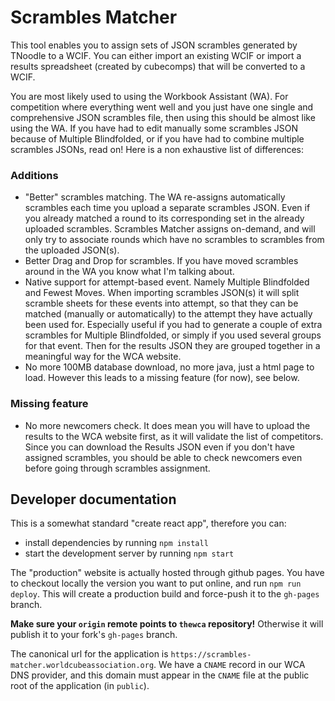 # Scrambles Matcher

This tool enables you to assign sets of JSON scrambles generated by TNoodle to a WCIF. You can either import an existing WCIF or import a results spreadsheet (created by cubecomps) that will be converted to a WCIF.

You are most likely used to using the Workbook Assistant (WA). For competition where everything went well and you just have one single and comprehensive JSON scrambles file, then using this should be almost like using the WA.
If you have had to edit manually some scrambles JSON because of Multiple Blindfolded, or if you have had to combine multiple scrambles JSONs, read on! Here is a non exhaustive list of differences:

### Additions


  - "Better" scrambles matching.
The WA re-assigns automatically scrambles each time you upload a separate scrambles JSON. Even if you already matched a round to its corresponding set in the already uploaded scrambles. Scrambles Matcher assigns on-demand, and will only try to associate rounds which have no scrambles to scrambles from the uploaded JSON(s).
  - Better Drag and Drop for scrambles.
If you have moved scrambles around in the WA you know what I'm talking about.
  - Native support for attempt-based event.
Namely Multiple Blindfolded and Fewest Moves. When importing scrambles JSON(s) it will split scramble sheets for these events into attempt, so that they can be matched (manually or automatically) to the attempt they have actually been used for.
Especially useful if you had to generate a couple of extra scrambles for Multiple Blindfolded, or simply if you used several groups for that event.
Then for the results JSON they are grouped together in a meaningful way for the WCA website.
  - No more 100MB database download, no more java, just a html page to load. However this leads to a missing feature (for now), see below.

### Missing feature


  - No more newcomers check. It does mean you will have to upload the results to the WCA website first, as it will validate the list of competitors. Since you can download the Results JSON even if you don't have assigned scrambles, you should be able to check newcomers even before going through scrambles assignment.

## Developer documentation

This is a somewhat standard "create react app", therefore you can:

  - install dependencies by running `npm install`
  - start the development server by running `npm start`

The "production" website is actually hosted through github pages.
You have to checkout locally the version you want to put online, and run `npm run deploy`.
This will create a production build and force-push it to the `gh-pages` branch.

**Make sure your `origin` remote points to `thewca` repository!**
Otherwise it will publish it to your fork's `gh-pages` branch.

The canonical url for the application is `https://scrambles-matcher.worldcubeassociation.org`.
We have a `CNAME` record in our WCA DNS provider, and this domain must appear in the `CNAME` file at the public root of the application (in `public`).
